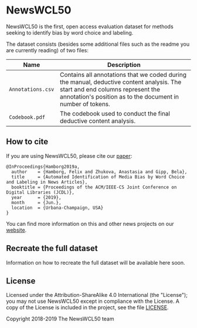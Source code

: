 # NewsWCL50
NewsWCL50 is the first, open access evaluation dataset for methods seeking to identify bias by word choice and labeling.

The dataset consists (besides some additional files such as the readme you are currently reading) of two files:

| Name        | Description  | 
| ------------- |-------------|
| `Annotations.csv` | Contains all annotations that we coded during the manual, deductive content analysis. The start and end columns represent the annotation's position as to the document in number of tokens. |
| `Codebook.pdf` | The codebook used to conduct the final deductive content analysis. |

## How to cite
If you are using NewsWCL50, please cite our [paper](https://www.gipp.com/wp-content/papercite-data/pdf/hamborg2019a.pdf):
```
@InProceedings{Hamborg2019a,
  author    = {Hamborg, Felix and Zhukova, Anastasia and Gipp, Bela},
  title     = {Automated Identification of Media Bias by Word Choice and Labeling in News Articles},
  booktitle = {Proceedings of the ACM/IEEE-CS Joint Conference on Digital Libraries (JCDL)},
  year      = {2019},
  month     = {Jun.},
  location  = {Urbana-Champaign, USA}
}
```

You can find more information on this and other news projects on our [website](https://dke.uni-wuppertal.de/en/projects/media-bias-analysis.html).

## Recreate the full dataset
Information on how to recreate the full dataset will be available here soon.

## License
Licensed under the Attribution-ShareAlike 4.0 International (the "License"); you may not use NewsWCL50 except in compliance with the License. A copy of the License is included in the project, see the file [LICENSE](LICENSE).

Copyright 2018-2019 The NewsWCL50 team
